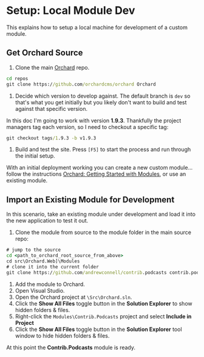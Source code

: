 # Setup: Local Module Dev

This explains how to setup a local machine for development of a custom module.

## Get Orchard Source

1. Clone the main [Orchard](https://github.com/orchardcms/orchard) repo.

  ```cmd
  cd repos
  git clone https://github.com/orchardcms/orchard Orchard
  ```

1. Decide which version to develop against. The default branch is `dev` so that's what you get initially but you likely don't want to build and test against that specific version.

  In this doc I'm going to work with version **1.9.3**. Thankfully the project managers tag each version, so I need to checkout a specific tag:

  ```cmd
  git checkout tags/1.9.3 -b v1.9.3
  ```

1. Build and test the site. Press `[F5]` to start the process and run through the initial setup.

With an initial deployment working you can create a new custom module... follow the instructions [Orchard: Getting Started with Modules](http://docs.orchardproject.net/Documentation/Getting-Started-with-Modules), or use an existing module.


## Import an Existing Module for Development

In this scenario, take an existing module under development and load it into the new application to test it out.

1. Clone the module from source to the module folder in the main source repo:

  ```cmd
  # jump to the source
  cd <path_to_orchard_root_source_from_above>
  cd src\Orchard.Web]\Modules
  # clone it into the current folder
  git clone https://github.com/andrewconnell/contrib.podcasts contrib.podcasts
  ```

1. Add the module to Orchard.
  1. Open Visual Studio.
  1. Open the Orchard project at `\Src\Orchard.sln`.
  1. Click the **Show All Files** toggle button in the **Solution Explorer** to show hidden folders & files.
  1. Right-click the `Modules\Contrib.Podcasts` project and select **Include in Project**
  1. Click the **Show All Files** toggle button in the **Solution Explorer** tool window to hide hidden folders & files.

At this point the **Contrib.Podcasts** module is ready.

